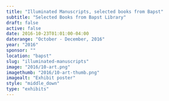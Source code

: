 ```yaml
---
title: "Illuminated Manuscripts, selected books from Bapst"
subtitle: "Selected Books from Bapst Library"
draft: false
active: false
date: 2016-10-23T01:01:00-04:00
daterange: "October - December, 2016"
year: "2016"
sponsor: ""
location: "bapst"
slug: "illuminated-manuscripts"
image: "2016/10-art.png"
imagethumb: "2016/10-art-thumb.png"
imagealt: "Exhibit poster"
style: "middle_down"
type: "exhibits"
---
```


